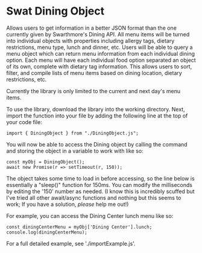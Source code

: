# Swat Dining Object
Allows users to get information in a better JSON format than the one currently given by Swarthmore's Dining API. All menu items will be turned into individual objects with properties including allergy tags, dietary restrictions, menu type, lunch and dinner, etc. Users will be able to query a menu object which can return menu information from each individual dining option. Each menu will have each individual food option separated an object of its own, complete with dietary tag information.
This allows users to sort, filter, and compile lists of menu items based on dining location, dietary restrictions, etc.

Currently the library is only limited to the current and next day's menu items.

To use the library, download the library into the working directory. Next, 
import the function into your file by adding the following line at the top of
your code file:


```
import { DiningObject } from "./DiningObject.js";
```


You will now be able to access the Dining object by calling the command and 
storing the object in a variable to work with like so:


```
const myObj = DiningObject();
await new Promise(r => setTimeout(r, 150));
```


The object takes some time to load in before accessing, so the line below is 
essentially a "sleep()" function for 150ms. You can modify the milliseconds
by editing the '150' number as needed. (I know this is incredibly scuffed but
I've tried all other await/async functions and nothing but this seems to work;
If you have a solution, *please* help me out!)

For example, you can access the Dining Center lunch menu like so:


```
const diningCenterMenu = myObj['Dining Center'].lunch;
console.log(diningCenterMenu);
```


For a full detailed example, see './importExample.js'.